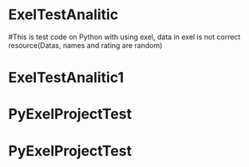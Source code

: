 # ExelTestAnalitic

#This is test code on Python with using exel, data in exel is not correct resource(Datas, names and rating are random)
# ExelTestAnalitic1
# PyExelProjectTest
# PyExelProjectTest
